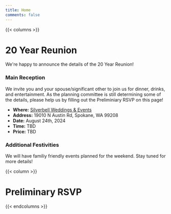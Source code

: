 ```yaml
---
title: Home
comments: false
---
```

{{< columns >}}
# 20 Year Reunion
We're happy to announce the details of the 20 Year Reunion!

### Main Reception
We invite you and your spouse/significant other to join us 
for dinner, drinks, and entertainment. As the planning committee
is still determining some of the details, please help us by
filling out the Preliminiary RSVP on this page!
- **Where:** [Silverbell Weddings & Events](https://silverbellweddingsandevents.com/)
- **Address:** 19010 N Austin Rd, Spokane, WA 99208
- **Date:** August 24th, 2024
- **Time:** TBD
- **Price:** TBD

### Additional Festivities
We will have familiy friendly events planned for the weekend.
Stay tuned for more details!

{{< column >}}
# Preliminary RSVP
<div id="formkeep-embed" data-formkeep-url="https://formkeep.com/p/cc36ff7d30e35e08df6866fc421e836f?embedded=1"></div>

<script type="text/javascript" src="https://pym.nprapps.org/pym.v1.min.js"></script>
<script type="text/javascript" src="https://formkeep-production-herokuapp-com.global.ssl.fastly.net/formkeep-embed.js"></script>

<!-- Get notified when the form is submitted, add your own code below: -->
<script>
const formkeepEmbed = document.querySelector('#formkeep-embed')

formkeepEmbed.addEventListener('formkeep-embed:submitting', _event => {
  console.log('Submitting form...')
})

formkeepEmbed.addEventListener('formkeep-embed:submitted', _event => {
  console.log('Submitted form...')
})
</script>
{{< endcolumns >}}